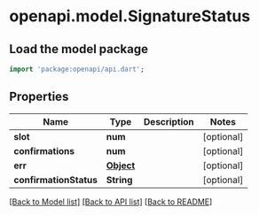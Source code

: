# openapi.model.SignatureStatus

## Load the model package
```dart
import 'package:openapi/api.dart';
```

## Properties
Name | Type | Description | Notes
------------ | ------------- | ------------- | -------------
**slot** | **num** |  | [optional] 
**confirmations** | **num** |  | [optional] 
**err** | [**Object**](.md) |  | [optional] 
**confirmationStatus** | **String** |  | [optional] 

[[Back to Model list]](../README.md#documentation-for-models) [[Back to API list]](../README.md#documentation-for-api-endpoints) [[Back to README]](../README.md)


